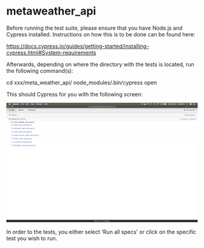 # metaweather_api

Before running the test suite, please ensure that you have Node.js and Cypress installed. Instructions on 
how this is to be done can be found here: 

https://docs.cypress.io/guides/getting-started/installing-cypress.html#System-requirements

Afterwards, depending on where the directory with the tests is located, run the following command(s): 

cd xxx/meta_weather_api/
node_modules/.bin/cypress open

This should Cypress for you with the following screen: 

![Tests in Cypress:](https://github.com/HedonisticOpportunist/metaweather_api/blob/master/pic.png)

In order to the tests, you either select 'Run all specs' or click on the specific test you wish to run. 
